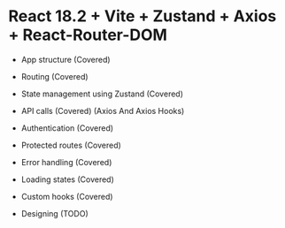 # React 18.2 + Vite + Zustand + Axios + React-Router-DOM

- App structure (Covered)
- Routing (Covered)
- State management using Zustand (Covered)
- API calls (Covered) (Axios And Axios Hooks)
- Authentication (Covered)
- Protected routes (Covered)
- Error handling (Covered)
- Loading states (Covered)
- Custom hooks (Covered)


- Designing (TODO)
